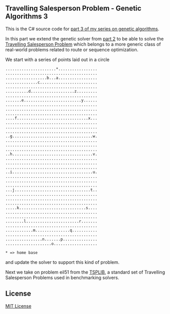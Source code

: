 ## Travelling Salesperson Problem - Genetic Algorithms 3

This is the C# source code for [part 3 of my series on genetic algorithms][part3].

In this part we extend the genetic solver from [part 2][part2] to be able to solve the [Travelling Salesperson Problem][wikipedia] which belongs to a more generic class of real-world problems related to route or sequence optimization.  

We start with a series of points laid out in a circle 

	......................*.................
	........................................
	..................b...a.................
	..............c.........................
	........................................
	..........d...................z.........
	........................................
	.......e.........................y......
	........................................
	........................................
	........................................
	....f...............................x...
	........................................
	........................................
	........................................
	..g...................................w.
	........................................
	........................................
	........................................
	..h...................................v.
	........................................
	........................................
	........................................
	..i...................................u.
	........................................
	........................................
	........................................
	...j.................................t..
	........................................
	........................................
	........................................
	.....k.............................s....
	........................................
	........................................
	........l.......................r.......
	........................................
	............m...............q...........
	........................................
	................n.......p...............
	....................o...................

	* => home base
	
and update the solver to support this kind of problem.	
	
	
Next we take on problem eil51 from the [TSPLIB][tsplib], a standard set of Travelling Salesperson Problems used in benchmarking solvers.

	
## License		

[MIT License][mitlicense]

[mitlicense]: http://www.opensource.org/licenses/mit-license.php
[part2]: http://handcraftsman.wordpress.com/2011/06/04/genetic-programming-part-2-8-queens/
[part3]: http://handcraftsman.wordpress.com/2011/06/05/genetic-programming-part-3-route-optimization/
[wikipedia]: http://en.wikipedia.org/wiki/Travelling_salesman_problem
[tsplib]: http://comopt.ifi.uni-heidelberg.de/software/TSPLIB95/